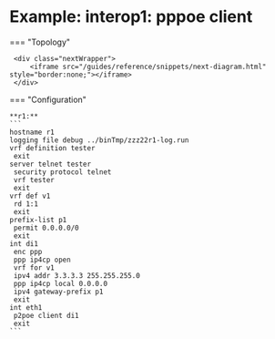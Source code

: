 # Example: interop1: pppoe client
    
=== "Topology"
    
     <div class="nextWrapper">
         <iframe src="/guides/reference/snippets/next-diagram.html" style="border:none;"></iframe>
     </div>

    
=== "Configuration"
    
    **r1:**
    ```
    hostname r1
    logging file debug ../binTmp/zzz22r1-log.run
    vrf definition tester
     exit
    server telnet tester
     security protocol telnet
     vrf tester
     exit
    vrf def v1
     rd 1:1
     exit
    prefix-list p1
     permit 0.0.0.0/0
     exit
    int di1
     enc ppp
     ppp ip4cp open
     vrf for v1
     ipv4 addr 3.3.3.3 255.255.255.0
     ppp ip4cp local 0.0.0.0
     ipv4 gateway-prefix p1
     exit
    int eth1
     p2poe client di1
     exit
    ```
